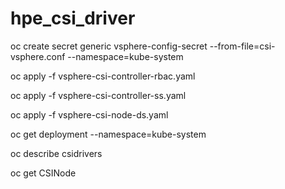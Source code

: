 # hpe_csi_driver

  oc create secret generic vsphere-config-secret --from-file=csi-vsphere.conf --namespace=kube-system

  oc apply -f vsphere-csi-controller-rbac.yaml

  oc apply -f vsphere-csi-controller-ss.yaml

  oc apply -f vsphere-csi-node-ds.yaml

  oc get deployment --namespace=kube-system

  oc describe csidrivers

  oc get CSINode

  

